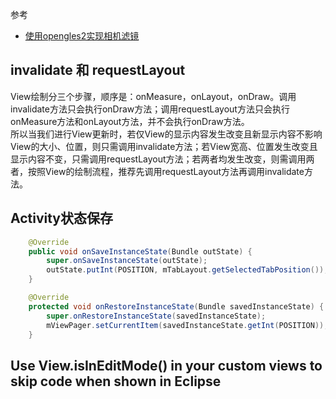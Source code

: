 参考    
* [使用opengles2实现相机滤镜](https://github.com/nekocode/CameraFilter/blob/master/app/src/main/AndroidManifest.xml)  

## invalidate 和 requestLayout
View绘制分三个步骤，顺序是：onMeasure，onLayout，onDraw。调用invalidate方法只会执行onDraw方法；调用requestLayout方法只会执行onMeasure方法和onLayout方法，并不会执行onDraw方法。  
所以当我们进行View更新时，若仅View的显示内容发生改变且新显示内容不影响View的大小、位置，则只需调用invalidate方法；若View宽高、位置发生改变且显示内容不变，只需调用requestLayout方法；若两者均发生改变，则需调用两者，按照View的绘制流程，推荐先调用requestLayout方法再调用invalidate方法。  

## Activity状态保存
```java
    @Override
    public void onSaveInstanceState(Bundle outState) {
        super.onSaveInstanceState(outState);
        outState.putInt(POSITION, mTabLayout.getSelectedTabPosition());
    }

    @Override
    protected void onRestoreInstanceState(Bundle savedInstanceState) {
        super.onRestoreInstanceState(savedInstanceState);
        mViewPager.setCurrentItem(savedInstanceState.getInt(POSITION));
    }
```
## Use View.isInEditMode() in your custom views to skip code when shown in Eclipse
